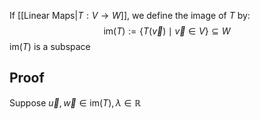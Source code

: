 If [[Linear Maps|$T:V\to W$]], we define the image of $T$ by:
$$
\text{im}(T):=\{ T(\vec{v})\mid\vec{v}\in  V \}\subseteq W
$$
$\text{im}(T)$ is a subspace
## Proof
Suppose $\vec{u},\vec{w}\in \text{im}(T),\lambda \in\mathbb{R}$